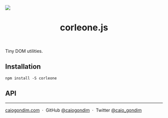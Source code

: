 <img src="http://rawgit.com/caiogondim/corleone.js/master/logo/logo.svg">

<h1 align="center">corleone.js</h1>

<br>

Tiny DOM utilities.

## Installation

```
npm install -S corleone
```

## API

---

[caiogondim.com](https://caiogondim.com) &nbsp;&middot;&nbsp;
GitHub [@caiogondim](https://github.com/caiogondim) &nbsp;&middot;&nbsp;
Twitter [@caio_gondim](https://twitter.com/caio_gondim)
